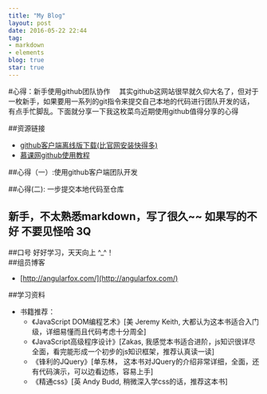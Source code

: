 ```yaml
---
title: "My Blog"
layout: post
date: 2016-05-22 22:44
tag:
- markdown
- elements
blog: true
star: true
---
```




#心得：新手使用github团队协作
　其实github这网站很早就久仰大名了，但对于一枚新手，如果要用一系列的git指令来提交自己本地的代码进行团队开发的话，有点手忙脚乱。下面就分享一下我这枚菜鸟近期使用github值得分享的心得

##资源链接
* [github客户端离线版下载(比官网安装快得多)](http://pan.baidu.com/s/1bovO7QR)　
* [慕课网github使用教程](http://www.imooc.com/learn/390)

##心得（一）:使用github客户端团队开发
    
##心得(二): 一步提交本地代码至仓库
    
 
   ## 新手，不太熟悉markdown，写了很久~~  如果写的不好 不要见怪哈 3Q
    
##口号
好好学习，天天向上 ^_^！ 
<br/>
##组员博客
* [http://angularfox.com/](http://angularfox.com/) 


##学习资料

* 书籍推荐：
    *  《JavaScript DOM编程艺术》[美 Jeremy Keith,  大都认为这本书适合入门级，详细易懂而且代码考虑十分周全]
    *  《JavaScript高级程序设计》[Zakas, 我感觉本书适合进阶，js知识很详尽全面，看完能形成一个初步的js知识框架，推荐认真读一读]
    *  《锋利的JQuery》[单东林， 这本书对JQuery的介绍非常详细，全面，还有代码演示，可以边看边练，容易上手]
    *  《精通css》[英 Andy Budd, 稍微深入学css的话，推荐这本书]
<br/>
